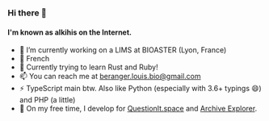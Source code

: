 ### Hi there 👋
#### I'm known as alkihis on the Internet.

- 🔭 I’m currently working on a LIMS at BIOASTER (Lyon, France)
- 🎤 French
- 🌱 Currently trying to learn Rust and Ruby!
- 📫 You can reach me at [beranger.louis.bio@gmail.com](beranger.louis.bio@gmail.com)
- ⚡ TypeScript main btw. Also like Python (especially with 3.6+ typings 😄) and PHP (a little)
- 🎨 On my free time, I develop for [QuestionIt.space](https://questionit.space) and [Archive Explorer](https://archive-explorer.com).

